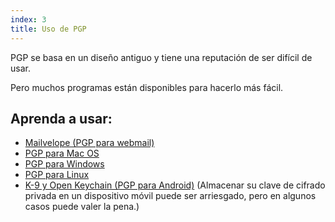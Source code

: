 ```yaml
---
index: 3
title: Uso de PGP
---
```

PGP se basa en un diseño antiguo y tiene una reputación de ser difícil de usar.

Pero muchos programas están disponibles para hacerlo más fácil.

## Aprenda a usar:

*   [Mailvelope (PGP para webmail)](umbrella://tools/messaging/s_mailvelope.md)
*   [PGP para Mac OS](umbrella://tools/pgp/s_pgp-for-mac-os-x.md)
*   [PGP para Windows](umbrella://tools/pgp/s_pgp-for-windows.md)
*   [PGP para Linux](umbrella://tools/pgp/s_pgp-for-linux.md)
*   [K-9 y Open Keychain (PGP para Android)](umbrella://tools/encryption/s_k9-apg.md) (Almacenar su clave de cifrado privada en un dispositivo móvil puede ser arriesgado, pero en algunos casos puede valer la pena.)
